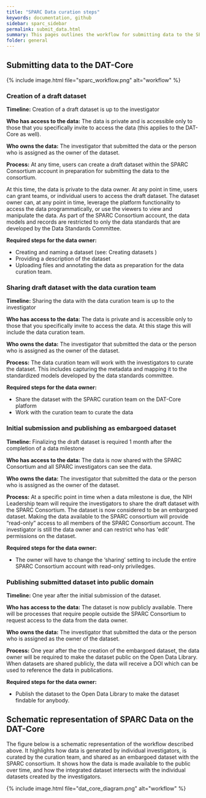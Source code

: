 ```yaml
---
title: "SPARC Data curation steps"
keywords: documentation, github
sidebar: sparc_sidebar
permalink: submit_data.html
summary: This pages outlines the workflow for submitting data to the SPARC DAT-Core. 
folder: general
---
```


## Submitting data to the DAT-Core

{% include image.html file="sparc_workflow.png" alt="workflow" %}


### Creation of a draft dataset
**Timeline:** Creation of a draft dataset is up to the investigator 

**Who has access to the data:** The data is private and is accessible only to those that you specifically invite to access the data (this applies to the DAT-Core as well).

**Who owns the data:** The investigator that submitted the data or the person who is assigned as the owner of the dataset.

**Process:** At any time, users can create a draft dataset within the SPARC Consortium account in preparation for submitting the data to the consortium. 

At this time, the data is private to the data owner. At any point in time, users can grant teams, or individual users to access the draft dataset. The dataset owner can, at any point in time, leverage the platform functionality to access the data programmatically, or use the viewers to view and manipulate the data. As part of the SPARC Consortium account, the data models and records are restricted to only the data standards that are developed by the Data Standards Committee.

**Required steps for the data owner:**
- Creating and naming a dataset (see: Creating datasets )
- Providing a description of the dataset
- Uploading files and annotating the data as preparation for the data curation team.

### Sharing draft dataset with the data curation team
**Timeline:** Sharing the data with the data curation team is up to the investigator

**Who has access to the data:** The data is private and is accessible only to those that you specifically invite to access the data. At this stage this will include the data curation team.

**Who owns the data:** The investigator that submitted the data or the person who is assigned as the owner of the dataset.

**Process:** The data curation team will work with the investigators to curate the dataset. This includes capturing the metadata and mapping it to the standardized models developed by the data standards committee.

**Required steps for the data owner:**
- Share the dataset with the SPARC curation team on the DAT-Core platform
- Work with the curation team to curate the data


### Initial submission and publishing as embargoed dataset
**Timeline:** Finalizing the draft dataset is required 1 month after the completion of a data milestone

**Who has access to the data:** The data is now shared with the SPARC Consortium and all SPARC investigators can see the data.

**Who owns the data:** The investigator that submitted the data or the person who is assigned as the owner of the dataset.

**Process:** At a specific point in time when a data milestone is due, the NIH Leadership team will require the investigators to share the draft dataset with the SPARC Consortium. The dataset is now considered to be an embargoed dataset. 
Making the data available to the SPARC consortium will provide “read-only” access to all members of the SPARC Consortium account. The investigator is still the data owner and can restrict who has 'edit' permissions on the dataset.

**Required steps for the data owner:**
- The owner will have to change the ‘sharing’ setting to include the entire SPARC Consortium account with read-only priviledges.


### Publishing submitted dataset into public domain 
**Timeline:** One year after the initial submission of the dataset.

**Who has access to the data:** The dataset is now publicly available. There will be processes that require people outside the SPARC Consortium to request access to the data from the data owner. 

**Who owns the data:** The investigator that submitted the data or the person who is assigned as the owner of the dataset.

**Process:** One year after the the creation of the embargoed dataset, the data owner will be required to make the dataset public on the Open Data Library. When datasets are shared publicly, the data will receive a DOI which can be used to reference the data in publications.

**Required steps for the data owner:**
- Publish the dataset to the Open Data Library to make the dataset findable for anybody.


##  Schematic representation of SPARC Data on the DAT-Core

The figure below is a schematic representation of the workflow described above. It highlights how data is generated by individual investigators, is curated by the curation team, and shared as an embargoed dataset with the SPARC consortium. It shows how the data is made available to the public over time, and how the integrated dataset intersects with the individual datasets created by the investigators.

{% include image.html file="dat_core_diagram.png" alt="workflow" %}
